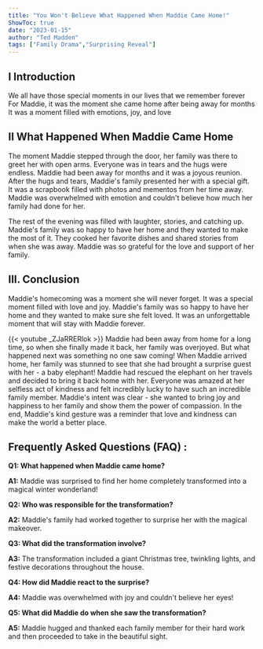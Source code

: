 ```yaml
---
title: "You Won't Believe What Happened When Maddie Came Home!"
ShowToc: true 
date: "2023-01-15"
author: "Ted Madden" 
tags: ["Family Drama","Surprising Reveal"]
---
```

## I Introduction

We all have those special moments in our lives that we remember forever For Maddie, it was the moment she came home after being away for months It was a moment filled with emotions, joy, and love

## II What Happened When Maddie Came Home

The moment Maddie stepped through the door, her family was there to greet her with open arms. Everyone was in tears and the hugs were endless. Maddie had been away for months and it was a joyous reunion. After the hugs and tears, Maddie's family presented her with a special gift. It was a scrapbook filled with photos and mementos from her time away. Maddie was overwhelmed with emotion and couldn't believe how much her family had done for her.

The rest of the evening was filled with laughter, stories, and catching up. Maddie's family was so happy to have her home and they wanted to make the most of it. They cooked her favorite dishes and shared stories from when she was away. Maddie was so grateful for the love and support of her family.

## III. Conclusion

Maddie's homecoming was a moment she will never forget. It was a special moment filled with love and joy. Maddie's family was so happy to have her home and they wanted to make sure she felt loved. It was an unforgettable moment that will stay with Maddie forever.

{{< youtube _ZJaRRERlok >}} 
Maddie had been away from home for a long time, so when she finally made it back, her family was overjoyed. But what happened next was something no one saw coming! When Maddie arrived home, her family was stunned to see that she had brought a surprise guest with her - a baby elephant! Maddie had rescued the elephant on her travels and decided to bring it back home with her. Everyone was amazed at her selfless act of kindness and felt incredibly lucky to have such an incredible family member. Maddie's intent was clear - she wanted to bring joy and happiness to her family and show them the power of compassion. In the end, Maddie's kind gesture was a reminder that love and kindness can make the world a better place.

## Frequently Asked Questions (FAQ) :
**Q1: What happened when Maddie came home?**

**A1:** Maddie was surprised to find her home completely transformed into a magical winter wonderland!

**Q2: Who was responsible for the transformation?**

**A2:** Maddie's family had worked together to surprise her with the magical makeover.

**Q3: What did the transformation involve?**

**A3:** The transformation included a giant Christmas tree, twinkling lights, and festive decorations throughout the house.

**Q4: How did Maddie react to the surprise?**

**A4:** Maddie was overwhelmed with joy and couldn't believe her eyes!

**Q5: What did Maddie do when she saw the transformation?**

**A5:** Maddie hugged and thanked each family member for their hard work and then proceeded to take in the beautiful sight.



